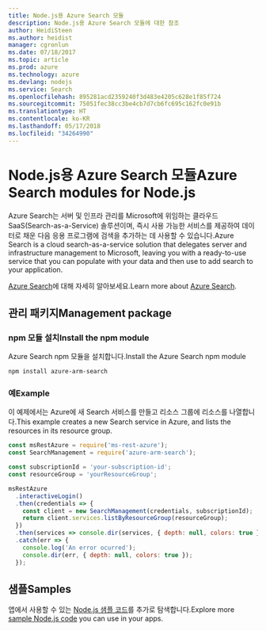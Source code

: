 ```yaml
---
title: Node.js용 Azure Search 모듈
description: Node.js용 Azure Search 모듈에 대한 참조
author: HeidiSteen
ms.author: heidist
manager: cgronlun
ms.date: 07/18/2017
ms.topic: article
ms.prod: azure
ms.technology: azure
ms.devlang: nodejs
ms.service: Search
ms.openlocfilehash: 895281acd2359240f3d483e4205c628e1f85f724
ms.sourcegitcommit: 75051fec38cc3be4cb7d7cb6fc695c162fc0e91b
ms.translationtype: HT
ms.contentlocale: ko-KR
ms.lasthandoff: 05/17/2018
ms.locfileid: "34264990"
---
```

# <a name="azure-search-modules-for-nodejs"></a><span data-ttu-id="82b3a-103">Node.js용 Azure Search 모듈</span><span class="sxs-lookup"><span data-stu-id="82b3a-103">Azure Search modules for Node.js</span></span>

<span data-ttu-id="82b3a-104">Azure Search는 서버 및 인프라 관리를 Microsoft에 위임하는 클라우드 SaaS(Search-as-a-Service) 솔루션이며, 즉시 사용 가능한 서비스를 제공하여 데이터로 채운 다음 응용 프로그램에 검색을 추가하는 데 사용할 수 있습니다.</span><span class="sxs-lookup"><span data-stu-id="82b3a-104">Azure Search is a cloud search-as-a-service solution that delegates server and infrastructure management to Microsoft, leaving you with a ready-to-use service that you can populate with your data and then use to add search to your application.</span></span>

<span data-ttu-id="82b3a-105">[Azure Search](https://docs.microsoft.com/azure/search/search-what-is-azure-search)에 대해 자세히 알아보세요.</span><span class="sxs-lookup"><span data-stu-id="82b3a-105">Learn more about [Azure Search](https://docs.microsoft.com/azure/search/search-what-is-azure-search).</span></span>

## <a name="management-package"></a><span data-ttu-id="82b3a-106">관리 패키지</span><span class="sxs-lookup"><span data-stu-id="82b3a-106">Management package</span></span>

### <a name="install-the-npm-module"></a><span data-ttu-id="82b3a-107">npm 모듈 설치</span><span class="sxs-lookup"><span data-stu-id="82b3a-107">Install the npm module</span></span>

<span data-ttu-id="82b3a-108">Azure Search npm 모듈을 설치합니다.</span><span class="sxs-lookup"><span data-stu-id="82b3a-108">Install the Azure Search npm module</span></span>

```bash
npm install azure-arm-search
```

### <a name="example"></a><span data-ttu-id="82b3a-109">예</span><span class="sxs-lookup"><span data-stu-id="82b3a-109">Example</span></span>

<span data-ttu-id="82b3a-110">이 예제에서는 Azure에 새 Search 서비스를 만들고 리소스 그룹에 리소스를 나열합니다.</span><span class="sxs-lookup"><span data-stu-id="82b3a-110">This example creates a new Search service in Azure, and lists the resources in its resource group.</span></span>

```javascript
const msRestAzure = require('ms-rest-azure');
const SearchManagement = require('azure-arm-search');

const subscriptionId = 'your-subscription-id';
const resourceGroup = 'yourResourceGroup';

msRestAzure
  .interactiveLogin()
  .then(credentials => {
    const client = new SearchManagement(credentials, subscriptionId);
    return client.services.listByResourceGroup(resourceGroup);
  })
  .then(services => console.dir(services, { depth: null, colors: true }))
  .catch(err => {
    console.log('An error ocurred');
    console.dir(err, { depth: null, colors: true });
  });
```

## <a name="samples"></a><span data-ttu-id="82b3a-111">샘플</span><span class="sxs-lookup"><span data-stu-id="82b3a-111">Samples</span></span>

<span data-ttu-id="82b3a-112">앱에서 사용할 수 있는 [Node.js 샘플 코드](https://azure.microsoft.com/resources/samples/?platform=nodejs)를 추가로 탐색합니다.</span><span class="sxs-lookup"><span data-stu-id="82b3a-112">Explore more [sample Node.js code](https://azure.microsoft.com/resources/samples/?platform=nodejs) you can use in your apps.</span></span>
